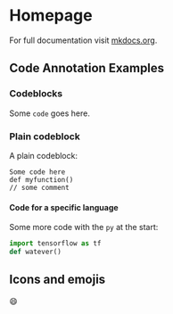 # Homepage

For full documentation visit [mkdocs.org](https://www.mkdocs.org).

## Code Annotation Examples

### Codeblocks

Some `code` goes here.

### Plain codeblock

A plain codeblock:

```
Some code here
def myfunction()
// some comment
```

#### Code for a specific language

Some more code with the `py` at the start:

``` py title="bubble_sort.py"; linenums="1"; hl_lines="1"
import tensorflow as tf
def watever()
```

## Icons and emojis

:smile: